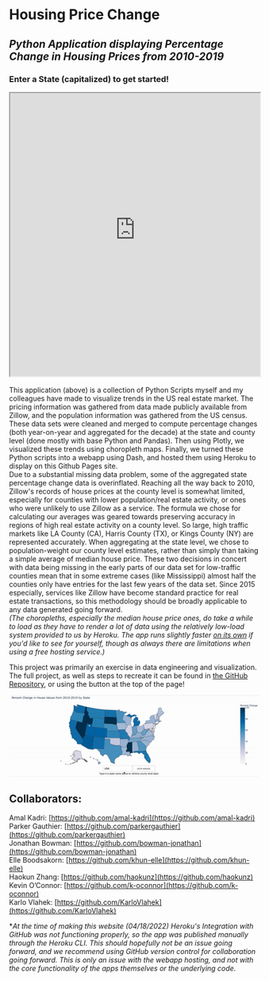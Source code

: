 # **Housing Price Change**
## *Python Application displaying Percentage Change in Housing Prices from 2010-2019*
### Enter a State (capitalized) to get started!
<iframe src="https://house-price-choro.herokuapp.com/" height="570" width="100%" frameBorder="10"></iframe>  

This application (above) is a collection of Python Scripts myself and my colleagues have made to visualize trends in the US real estate market. The pricing information was gathered from data made publicly available from Zillow, and the population information was gathered from the US census. These data sets were cleaned and merged to compute percentage changes (both year-on-year and aggregated for the decade) at the state and county level (done mostly with base Python and Pandas). Then using Plotly, we visualized these trends using choropleth maps. Finally, we turned these Python scripts into a webapp using Dash, and hosted them using Heroku to display on this Github Pages site.  
Due to a substantial missing data problem, some of the aggregated state percentage change data is overinflated. Reaching all the way back to 2010, Zillow's records of house prices at the county level is somewhat limited, especially for counties with lower population/real estate activity, or ones who were unlikely to use Zillow as a service. The formula we chose for calculating our averages was geared towards preserving accuracy in regions of high real estate activity on a county level. So large, high traffic markets like LA County (CA), Harris County (TX), or Kings County (NY) are represented accurately. When aggregating at the state level, we chose to population-weight our county level estimates, rather than simply than taking a simple average of median house price. These two decisions in concert with data being missing in the early parts of our data set for low-traffic counties mean that in some extreme cases (like Mississippi) almost half the counties only have entries for the last few years of the data set. Since 2015 especially, services like Zillow have become standard practice for real estate transactions, so this methodology should be broadly applicable to any data generated going forward.  
*(The choropleths, especially the median house price ones, do take a while to load as they have to render a lot of data using the relatively low-load system provided to us by Heroku. The app runs slightly faster [on its own](https://house-price-choro.herokuapp.com/) if you'd like to see for yourself, though as always there are limitations when using a free hosting service.)*  

This project was primarily an exercise in data engineering and visualization. The full project, as well as steps to recreate it can be found in [the GitHub Repository](https://github.com/amal-kadri/Housing_Price_Choropleth_app), or using the button at the top of the page!

![ChoropletGif1](docs/assets/choropleth-gif-1.gif)

## Collaborators:  
Amal Kadri: [https://github.com/amal-kadri](https://github.com/amal-kadri)  
Parker Gauthier: [https://github.com/parkergauthier](https://github.com/parkergauthier)  
Jonathan Bowman: [https://github.com/bowman-jonathan](https://github.com/bowman-jonathan)  
Elle Boodsakorn: [https://github.com/khun-elle](https://github.com/khun-elle)  
Haokun Zhang: [https://github.com/haokunz](https://github.com/haokunz)  
Kevin O’Connor: [https://github.com/k-oconnor](https://github.com/k-oconnor)  
Karlo Vlahek: [https://github.com/KarloVlahek](https://github.com/KarloVlahek)

**At the time of making this website (04/18/2022) Heroku's Integration with GitHub was not functioning properly, so the app was published manually through the Heroku CLI. This should hopefully not be an issue going forward, and we recommend using GitHub version control for collaboration going forward. This is only an issue with the webapp hosting, and not with the core functionality of the apps themselves or the underlying code.*
